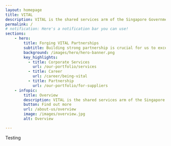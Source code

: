 ```yaml
---
layout: homepage
title: VITAL
description: VITAL is the shared services arm of the Singapore Government. We aggregate common corporate services to derive economies of scale to achieve efficiency and effectiveness.
permalink: /
# notification: Here's a notification bar you can use!
sections:
    - hero:
        title: Forging VITAL Partnerships
        subtitle: Building strong partnership is crucial for us to excel in our work.
        background: /images/hero/hero-banner.png
        key_highlights:
          - title: Corporate Services
            url: /our-portfolio/services
          - title: Career
            url: /career/being-vital
          - title: Partnership
            url: /our-portfolio/for-suppliers
    - infopic:
        title: Overview
        description: VITAL is the shared services arm of the Singapore public service serving more than 90,000 public officers over a wide range of corporate and administrative processes in finance, human resource and procurement.
        button: Find out more
        url: /about-us/overview
        image: /images/overview.jpg
        alt: Overview

---
```



<div>Testing</div>
